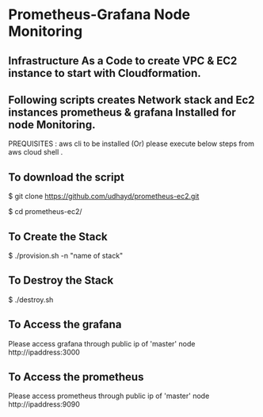 # Prometheus-Grafana Node Monitoring

## Infrastructure As a Code to create VPC & EC2 instance to start with Cloudformation.
## Following scripts creates Network stack and Ec2 instances prometheus & grafana Installed for node Monitoring.

PREQUISITES : aws cli to be installed (Or) please execute below steps from aws cloud shell .

## To download the script
$ git clone https://github.com/udhayd/prometheus-ec2.git

$ cd prometheus-ec2/

## To Create the Stack
$ ./provision.sh -n "name of stack"

## To Destroy the Stack
$ ./destroy.sh

## To Access the grafana
Please access grafana through public ip of 'master' node http://ipaddress:3000

## To Access the prometheus
Please access prometheus through public ip of 'master' node http://ipaddress:9090

